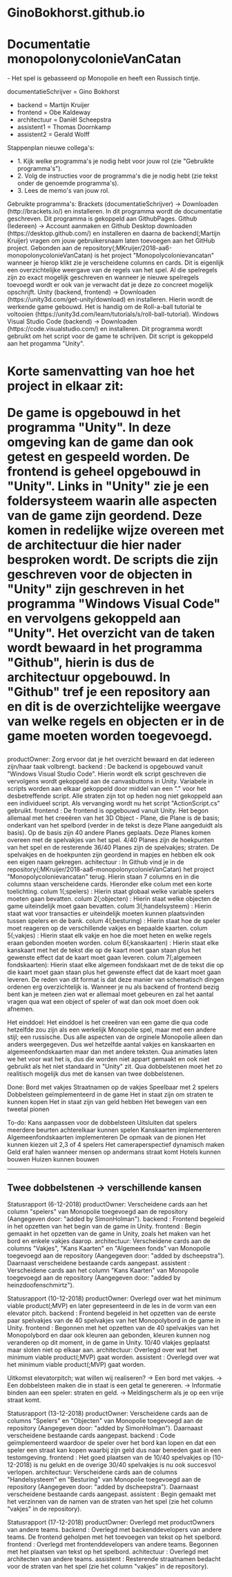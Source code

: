 # GinoBokhorst.github.io
<h1>Documentatie monopolonycolonieVanCatan</h1>
<p2>  - Het spel is gebasseerd op Monopolie en heeft een Russisch tintje. </p2>
  
<p1>documentatieSchrijver  = Gino Bokhorst
<ul>
<li>backend                = Martijn Kruijer </li>
<li>frontend               = Obe Kaldeway </li>
<li>architectuur           = Daniël Scheepstra </li>
<li>assistent1             = Thomas Doornkamp </li>
<li>assistent2             = Gerald Wolff </li>
</ul>
  
Stappenplan nieuwe collega's:
<ul>
  <li>  1. Kijk welke programma's je nodig hebt voor jouw rol (zie "Gebruikte programma's"). </li>
  <li>  2. Volg de instructies voor de programma's die je nodig hebt (zie tekst onder de genoemde programma's). </li>
  <li>  3. Lees de memo's van jouw rol. </li>
</ul>
Gebruikte programma's:
Brackets (documentatieSchrijver) 
    -> Downloaden (http://brackets.io/) en installeren.
       In dit programma wordt de documentatie geschreven. Dit programma is gekoppeld aan GithubPages.
Github (Iedereen)
    -> Account aanmaken en Github Desktop downloaden (https://desktop.github.com/) en installeren en daarna de backend(;Martijn Kruijer) vragen om jouw gebruikersnaam laten toevoegen aan het GitHub project.                    Gebonden aan de repository(;MKruijer/2018-aa6-monopolonycolonieVanCatan) is het project "Monopolycolonievancatan" wanneer je hierop klikt zie je verscheidene columns en cards. Dit is eigenlijk een overzichtelijke      weergave van de regels van het spel. Al die spelregels zijn zo exact mogelijk geschreven en wanneer je nieuwe spelregels toevoegd wordt er ook van je verwacht dat je deze zo concreet mogelijk opschrijft.
Unity (backend, frontend)
    -> Downloaden (https://unity3d.com/get-unity/download) en installeren. 
       Hierin wordt de werkende game gebouwd. Het is handig om de Roll-a-ball tutorial te voltooien (https://unity3d.com/learn/tutorials/s/roll-ball-tutorial). 
Windows Visual Studio Code (backend)
    -> Downloaden (https://code.visualstudio.com/) en installeren.
       Dit programma wordt gebruikt om het script voor de game te schrijven. Dit script is gekoppeld aan het progamma "Unity". </p1>
       
<h1>Korte samenvatting van hoe het project in elkaar zit:

De game is opgebouwd in het programma "Unity". In deze omgeving kan de game dan ook getest en gespeeld worden. De frontend is geheel opgebouwd in "Unity". Links in "Unity" zie je een foldersysteem waarin alle aspecten van de game zijn geordend. Deze komen in redelijke wijze overeen met de architectuur die hier nader besproken wordt. De scripts die zijn geschreven voor de objecten in "Unity" zijn geschreven in het programma "Windows Visual Code" en vervolgens gekoppeld aan "Unity". Het overzicht van de taken wordt bewaard in het programma "Github", hierin is dus de architectuur opgebouwd. In "Github" tref je een repository aan en dit is de overzichtelijke weergave van welke regels en objecten er in de game moeten worden toegevoegd.</h1>

<p1>productOwner: Zorg ervoor dat je het overzicht bewaard en dat iedereen zijn/haar taak volbrengt.
backend     : De backend is opgebouwd vanuit "Windows Visual Studio Code". Hierin wordt elk script geschreven die vervolgens wordt gekoppeld aan de canvasbuttons in Unity. Variabele in scripts worden aan elkaar gekoppeld                 door middel van een "." voor het desbetreffende script. Alle straten zijn tot op heden nog niet gekoppeld aan een individueel script. Als vervanging wordt nu het script "ActionScript.cs" gebruikt.
frontend    : De frontend is opgebouwd vanuit Unity. Het begon allemaal met het creeëren van het 3D Object - Plane, die Plane is de basis; onderkant van het spelbord (verder in de tekst is deze Plane aangeduidt                           als basis). Op de basis zijn 40 andere Planes geplaats. Deze Planes komen overeen met de spelvakjes van het spel. 4/40 Planes zijn de hoekpunten van het spel en de resterende 36/40 Planes zijn de spelvakjes;               straten. De spelvakjes en de hoekpunten zijn geordend in mapjes en hebben elk ook een eigen naam gekregen.
achitectuur : In Github vind je in de repository(;MKruijer/2018-aa6-monopolonycolonieVanCatan) het project "Monopolycolonievancatan" terug. Hierin staan 7 columns en in die columns staan verscheidene cards. Hieronder elke               colum met een korte toelichting.
              colum 1(;spelers)              : Hierin staat globaal welke variable spelers moeten gaan bevatten.
              colum 2(;objecten)             : Hierin staat welke objecten de game uiteindelijk moet gaan bevatten.
              colum 3(;handelsysteem)        : Hierin staat wat voor transacties er uiteindelijk moeten kunnen plaatsvinden tussen spelers en de bank.
              colum 4(;besturing)            : Hierin staat hoe de speler moet reageren op de verschillende vakjes en bepaalde kaarten.
              colum 5(;vakjes)               : Hierin staat elk vakje en hoe die moet heten en welke regels eraan gebonden moeten worden.
              colum 6(;kanskaarten)          : Hierin staat elke kanskaart met het de tekst die op de kaart moet gaan staan plus het gewenste effect dat de kaart moet gaan leveren.
              colum 7(;algemeen fondskaarten): Hierin staat elke algemeen fondskaart met de de tekst die op die kaart moet gaan staan plus het gewenste effect dat de kaart moet gaan leveren.
              De reden van dit format is dat deze manier van schematisch dingen ordenen erg overzichtelijk is. Wanneer je nu als backend of frontend bezig bent kan je meteen zien wat er allemaal moet gebeuren en zal het aantal vragen qua wat een object of speler of wat dan ook moet doen ook afnemen. 

Het einddoel:
Het einddoel is het creeëren van een game die qua code hetzelfde zou zijn als een werkelijk Monopolie spel, maar met een andere stijl; een russische. Dus alle aspecten van de orginele Monopolie alleen dan anders weergegeven. Dus wel hetzelfde aantal vakjes en kanskaarten en algemeenfondskaarten maar dan met andere teksten. Qua animaties laten we het voor wat het is, dus die worden niet appart gemaakt en ook niet gebruikt als het niet standaard in "Unity" zit. Qua dobbelstenen moet het zo realitisch mogelijk dus met de kansen van twee dobbelstenen. 

Done:
Bord met vakjes
Straatnamen op de vakjes
Speelbaar met 2 spelers
Dobbelsteen geïmplementeerd in de game
Het in staat zijn om straten te kunnen kopen
Het in staat zijn van geld hebben
Het bewegen van een tweetal pionen

To-do:
Kans aanpassen voor de dobbelsteen
Uitsluiten dat spelers meerdere beurten achterelkaar kunnen spelen
Kanskaarten implementeren
Algemeenfondskaarten implementeren
De opmaak van de pionen
Het kunnen kiezen uit 2,3 of 4 spelers
Het cameraperspectief dynamisch maken
Geld eraf halen wanneer mensen op andermans straat komt
Hotels kunnen bouwen
Huizen kunnen bouwen

----------------------------------------------------------------------------------------------------------------------------------------------------------------------------------------------------------------------------
Twee dobbelstenen -> verschillende kansen
----------------------------------------------------------------------------------------------------------------------------------------------------------------------------------------------------------------------------

<p2>Statusrapport (6-12-2018)
productOwner: Verscheidene cards aan het column "spelers" van Monopolie toegevoegd aan de repository (Aangegeven door: "added by SimonHolman").
backend     : Frontend begeleid in het opzetten van het begin van de game in Unity.
frontend    : Begin gemaakt in het opzetten van de game in Unity, zoals het maken van het bord en enkele vakjes daarop.
architectuur: Verscheidene cards aan de columns "Vakjes", "Kans Kaarten" en "Algemeen fonds" van Monopolie toegevoegd aan de repository (Aangegeven door: "added by dscheepstra"). Daarnaast verscheidene bestaande cards                     aangepast.
assistent   : Verscheidene cards aan het column "Kans Kaarten" van Monopolie toegevoegd aan de repository (Aangegeven door: "added by heinzdoofenschmirtz").

Statusrapport (10-12-2018)
productOwner:  Overlegd over wat het minimum viable product(;MVP) en later gepresenteerd in de les in de vorm van een elevator pitch.
backend     :  Frontend begeleid in het opzetten van de eerste paar spelvakjes van de 40 spelvakjes van het Monopolybord in de game in Unity.
frontend    :  Begonnen met het opzetten van de 40 spelvakjes van het Monopolybord en daar ook kleuren aan gebonden, kleuren kunnen nog veranderen op dit moment, in de game in Unity. 10/40 vlakjes geplaatst maar sloten                    niet op elkaar aan.
architectuur:  Overlegd over wat het minimum viable product(;MVP) gaat worden.
assistent   :  Overlegd over wat het minimum viable product(;MVP) gaat worden.

Uitkomst elevatorpitch; wat willen wij realiseren?
    -> Een bord met vakjes.
    -> Een dobbelsteen maken die in staat is een getal te genereren.
    -> Informatie binden aan een speler: straten en geld.
    -> Meldingscherm als je op een vrije straat komt.
    
Statusrapport (13-12-2018)
productOwner:  Verscheidene cards aan de columns "Spelers" en "Objecten" van Monopolie toegevoegd aan de repository (Aangegeven door: "added by SimonHolman"). Daarnaast verscheidene bestaande cards aangepast.
backend     :  Code geïmplementeerd waardoor de speler over het bord kan lopen en dat een speler een straat kan kopen waarbij zijn geld dus naar beneden gaat in een testomgeving. 
frontend    :  Het goed plaatsen van de 10/40 spelvakjes op (10-12-2018) is nu gelukt en de overige 30/40 spelvakjes is nu ook succesvol verlopen. 
architectuur:  Verscheidene cards aan de columns "Handelsysteem" en "Besturing" van Monopolie toegevoegd aan de repository (Aangegeven door: "added by dscheepstra"). Daarnaast verscheidene bestaande cards aangepast.
assistent   :  Begin gemaakt met het verzinnen van de namen van de straten van het spel (zie het column "vakjes" in de repository). 

Statusrapport (17-12-2018)
productOwner: Overlegd met productOwners van andere teams.
backend     : Overlegd met backenddevelopers van andere teams. De frontend geholpen met het toevoegen van tekst op het spelbord.
frontend    : Overlegd met frontenddevelopers van andere teams. Begonnen met het plaatsen van tekst op het spelbord.
achitectuur : Overlegd met architecten van andere teams.
assistent   : Resterende straatnamen bedacht voor de straten van het spel (zie het column "vakjes" in de repository). </p2>
